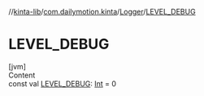 //[kinta-lib](../../../index.md)/[com.dailymotion.kinta](../index.md)/[Logger](index.md)/[LEVEL_DEBUG](-l-e-v-e-l_-d-e-b-u-g.md)



# LEVEL_DEBUG  
[jvm]  
Content  
const val [LEVEL_DEBUG](-l-e-v-e-l_-d-e-b-u-g.md): [Int](https://kotlinlang.org/api/latest/jvm/stdlib/kotlin/-int/index.html) = 0  




